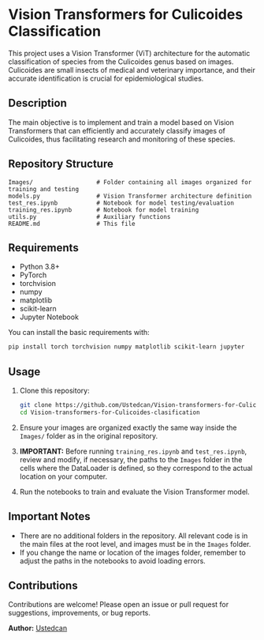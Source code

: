 # Vision Transformers for Culicoides Classification

This project uses a Vision Transformer (ViT) architecture for the automatic classification of species from the Culicoides genus based on images. Culicoides are small insects of medical and veterinary importance, and their accurate identification is crucial for epidemiological studies.

## Description

The main objective is to implement and train a model based on Vision Transformers that can efficiently and accurately classify images of Culicoides, thus facilitating research and monitoring of these species.

## Repository Structure

```
Images/                  # Folder containing all images organized for training and testing
models.py                # Vision Transformer architecture definition
test_res.ipynb           # Notebook for model testing/evaluation
training_res.ipynb       # Notebook for model training
utils.py                 # Auxiliary functions
README.md                # This file
```

## Requirements

- Python 3.8+
- PyTorch
- torchvision
- numpy
- matplotlib
- scikit-learn
- Jupyter Notebook

You can install the basic requirements with:

```bash
pip install torch torchvision numpy matplotlib scikit-learn jupyter
```

## Usage

1. Clone this repository:
    ```bash
    git clone https://github.com/Ustedcan/Vision-transformers-for-Culicoides-clasification.git
    cd Vision-transformers-for-Culicoides-clasification
    ```

2. Ensure your images are organized exactly the same way inside the `Images/` folder as in the original repository.

3. **IMPORTANT:** Before running `training_res.ipynb` and `test_res.ipynb`, review and modify, if necessary, the paths to the `Images` folder in the cells where the DataLoader is defined, so they correspond to the actual location on your computer.

4. Run the notebooks to train and evaluate the Vision Transformer model.

## Important Notes

- There are no additional folders in the repository. All relevant code is in the main files at the root level, and images must be in the `Images` folder.
- If you change the name or location of the images folder, remember to adjust the paths in the notebooks to avoid loading errors.

## Contributions

Contributions are welcome! Please open an issue or pull request for suggestions, improvements, or bug reports.

**Author:** [Ustedcan](https://github.com/Ustedcan)
